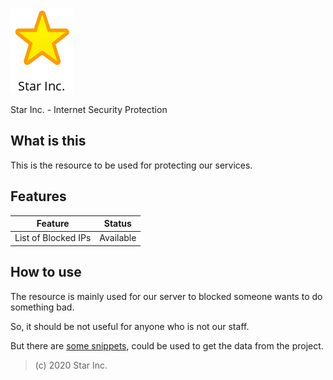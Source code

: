 ![logo](logo.png)

Star Inc. - Internet Security Protection

## What is this

This is the resource to be used for protecting our services.

## Features

| Feature | Status |
| --- | --- |
| List of Blocked IPs | Available |

## How to use

The resource is mainly used for our server to blocked someone wants to do something bad.

So, it should be not useful for anyone who is not our staff.

But there are [some snippets](snippets/), could be used to get the data from the project.

> (c) 2020 Star Inc.
